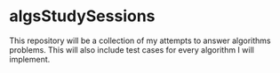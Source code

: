 # algsStudySessions
This repository will be a collection of my attempts to answer algorithms problems. This will also include test cases for every algorithm I will implement.
